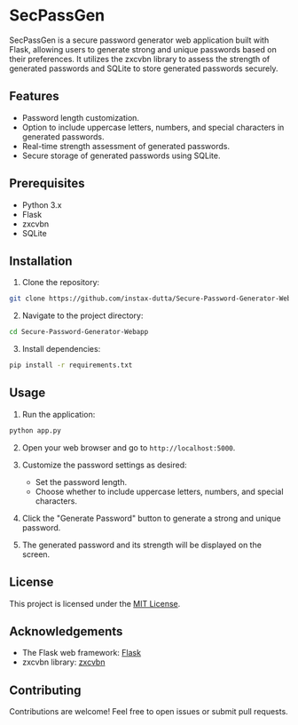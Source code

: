 # SecPassGen

SecPassGen is a secure password generator web application built with Flask, allowing users to generate strong and unique passwords based on their preferences. It utilizes the zxcvbn library to assess the strength of generated passwords and SQLite to store generated passwords securely.

## Features

- Password length customization.
- Option to include uppercase letters, numbers, and special characters in generated passwords.
- Real-time strength assessment of generated passwords.
- Secure storage of generated passwords using SQLite.

## Prerequisites

- Python 3.x
- Flask
- zxcvbn
- SQLite

## Installation

1. Clone the repository:

```bash
git clone https://github.com/instax-dutta/Secure-Password-Generator-Webapp.git
```

2. Navigate to the project directory:

```bash
cd Secure-Password-Generator-Webapp
```

3. Install dependencies:

```bash
pip install -r requirements.txt
```

## Usage

1. Run the application:

```bash
python app.py
```

2. Open your web browser and go to `http://localhost:5000`.

3. Customize the password settings as desired:
   - Set the password length.
   - Choose whether to include uppercase letters, numbers, and special characters.

4. Click the "Generate Password" button to generate a strong and unique password.

5. The generated password and its strength will be displayed on the screen.

## License

This project is licensed under the [MIT License](LICENSE).

## Acknowledgements

- The Flask web framework: [Flask](https://flask.palletsprojects.com/)
- zxcvbn library: [zxcvbn](https://github.com/dwolfhub/zxcvbn-python)

## Contributing

Contributions are welcome! Feel free to open issues or submit pull requests.
